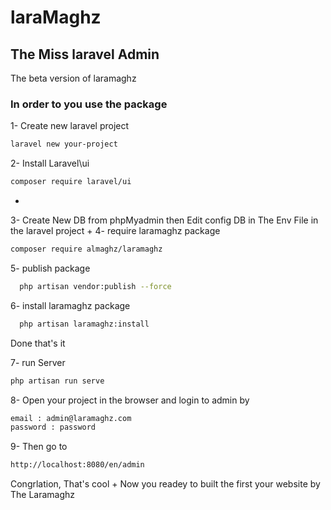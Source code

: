 # laraMaghz
## The Miss laravel Admin
The beta version of laramaghz

### In order to you use the package

1- Create new laravel project
```bash
laravel new your-project
```

2- Install Laravel\ui
```bash
composer require laravel/ui
```
+
3- Create New DB from phpMyadmin  then Edit config DB in The Env File in the laravel project
+
4- require laramaghz package
```bash
composer require almaghz/laramaghz
```

5- publish package
```bash
  php artisan vendor:publish --force
```

6- install laramaghz package
```bash
  php artisan laramaghz:install
```

 Done that's it

 7- run Server
 ```bash
php artisan run serve
```

8- Open your project in the browser and login to admin by

```bash
email : admin@laramaghz.com
password : password
```
 9- Then go to
 ```bash
http://localhost:8080/en/admin
```
Congrlation, That's cool
+
Now you readey to built the first your website by The Laramaghz 
